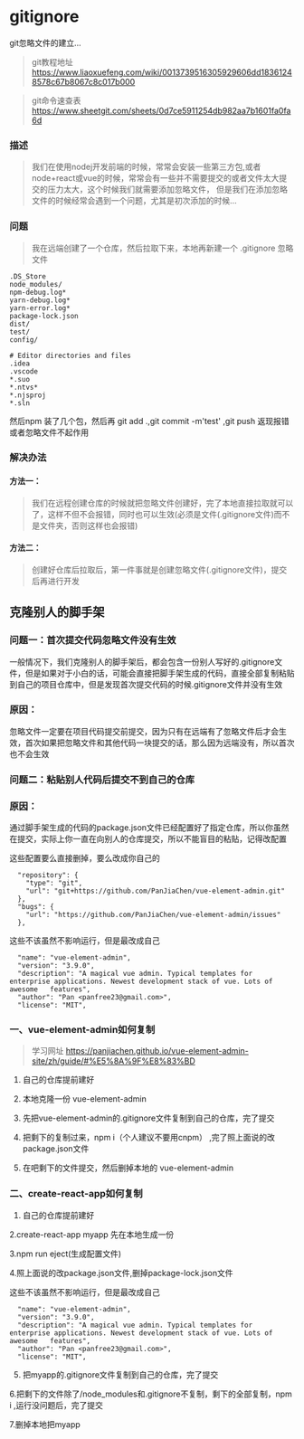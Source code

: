 # gitignore
git忽略文件的建立...
> git教程地址 https://www.liaoxuefeng.com/wiki/0013739516305929606dd18361248578c67b8067c8c017b000

> git命令速查表  https://www.sheetgit.com/sheets/0d7ce5911254db982aa7b1601fa0fa6d
### 描述
> 我们在使用nodej开发前端的时候，常常会安装一些第三方包,或者node+react或vue的时候，常常会有一些并不需要提交的或者文件太大提交的压力太大，这个时候我们就需要添加忽略文件，
但是我们在添加忽略文件的时候经常会遇到一个问题，尤其是初次添加的时候...
### 问题
> 我在远端创建了一个仓库，然后拉取下来，本地再新建一个 .gitignore 忽略文件
```
.DS_Store
node_modules/
npm-debug.log*
yarn-debug.log*
yarn-error.log*
package-lock.json
dist/
test/
config/

# Editor directories and files
.idea
.vscode
*.suo
*.ntvs*
*.njsproj
*.sln

```
然后npm 装了几个包，然后再 git add .,git commit -m'test' ,git push 返现报错或者忽略文件不起作用

### 解决办法
#### 方法一：
> 我们在远程创建仓库的时候就把忽略文件创建好，完了本地直接拉取就可以了，这样不但不会报错，同时也可以生效(必须是文件(.gitignore文件)而不是文件夹，否则这样也会报错)
#### 方法二：
> 创建好仓库后拉取后，第一件事就是创建忽略文件(.gitignore文件)，提交后再进行开发


## 克隆别人的脚手架
### 问题一：首次提交代码忽略文件没有生效

一般情况下，我们克隆别人的脚手架后，都会包含一份别人写好的.gitignore文件，但是如果对于小白的话，可能会直接把脚手架生成的代码，直接全部复制粘贴到自己的项目仓库中，但是发现首次提交代码的时候.gitignore文件并没有生效

### 原因：

忽略文件一定要在项目代码提交前提交，因为只有在远端有了忽略文件后才会生效，首次如果把忽略文件和其他代码一块提交的话，那么因为远端没有，所以首次也不会生效

### 问题二：粘贴别人代码后提交不到自己的仓库

### 原因：
通过脚手架生成的代码的package.json文件已经配置好了指定仓库，所以你虽然在提交，实际上你一直在向别人的仓库提交，所以不能盲目的粘贴，记得改配置

这些配置要么直接删掉，要么改成你自己的
```
  "repository": {
    "type": "git",
    "url": "git+https://github.com/PanJiaChen/vue-element-admin.git"
  },
  "bugs": {
    "url": "https://github.com/PanJiaChen/vue-element-admin/issues"
  },
```

这些不该虽然不影响运行，但是最改成自己
```
  "name": "vue-element-admin",
  "version": "3.9.0",
  "description": "A magical vue admin. Typical templates for enterprise applications. Newest development stack of vue. Lots of awesome   features",
  "author": "Pan <panfree23@gmail.com>",
  "license": "MIT",
```

### 一、vue-element-admin如何复制

> 学习网址 https://panjiachen.github.io/vue-element-admin-site/zh/guide/#%E5%8A%9F%E8%83%BD

1. 自己的仓库提前建好

2. 本地克隆一份 vue-element-admin

3. 先把vue-element-admin的.gitignore文件复制到自己的仓库，完了提交
 
4. 把剩下的复制过来，npm  i（个人建议不要用cnpm） ,完了照上面说的改package.json文件

5. 在吧剩下的文件提交，然后删掉本地的 vue-element-admin

### 二、create-react-app如何复制

1. 自己的仓库提前建好

2.create-react-app myapp 先在本地生成一份

3.npm run eject(生成配置文件)

4.照上面说的改package.json文件,删掉package-lock.json文件

这些不该虽然不影响运行，但是最改成自己

```
  "name": "vue-element-admin",
  "version": "3.9.0",
  "description": "A magical vue admin. Typical templates for enterprise applications. Newest development stack of vue. Lots of awesome   features",
  "author": "Pan <panfree23@gmail.com>",
  "license": "MIT",
```

5. 把myapp的.gitignore文件复制到自己的仓库，完了提交

6.把剩下的文件除了/node_modules和.gitignore不复制，剩下的全部复制，npm i ,运行没问题后，完了提交

7.删掉本地把myapp




